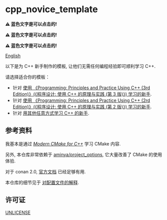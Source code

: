 # cpp_novice_template

**:warning: 蓝色文字是可以点击的!**

**:warning: 蓝色文字是可以点击的!**

**:warning: 蓝色文字是可以点击的!**

[English](README.md)

以下是为 C++ 新手制作的模板, 让他们无需任何编程经验即可顺利学习 C++.

请选择适合你的模板：

- 针对 [使用 《Programming: Principles and Practice Using C++ (3rd Edition)》(《程序设计: 使用 C++ 的原理与实践 (第 3 版)》) 学习的新手](https://github.com/FeignClaims/cpp_novice_template/tree/ppp3).
- 针对 [使用 《Programming: Principles and Practice Using C++ (2rd Edition)》(《程序设计: 使用 C++ 的原理与实践 (第 2 版)》) 学习的新手](https://github.com/FeignClaims/cpp_novice_template/tree/ppp2).
- 针对 [用其他任意方式学习 C++ 的新手](https://github.com/FeignClaims/cpp_novice_template/tree/ordinary).

## 参考资料

我基本是通过 [*Modern CMake for C++*](https://github.com/PacktPublishing/Modern-CMake-for-Cpp) 学习 CMake 内容.

另外, 本仓库非常依赖于 [aminya/project_options](https://github.com/aminya/project_options), 它大量改善了 CMake 的使用体验.

对于 conan 2.0, [官方文档](https://docs.conan.io/2.0/index.html) 已经足够有用.

本仓库的细节见于 [对配置文件的解释](https://vscode-cpp-starter.readthedocs.io/appendix/explain.html).

## 许可证

[UNLICENSE](UNLICENSE)

